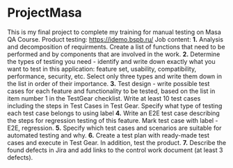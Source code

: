 # ProjectMasa
This is my final project to complete my training for manual testing on Masa QA Course.
Product testing: https://idemo.bspb.ru/
Job content:
**1.** Analysis and decomposition of requirments. Create a list of functions that need to be performed and by components that are involved in the work.
**2.** Determine the types of testing you need - identify and write down exactly what you want to test in this application: feature set, usability, compatibility, performance, security, etc. Select only three types and write them down in the list in order of their importance.
**3.** Test design - write possible test cases for each feature and functionality to be tested, based on the list in item number 1 in the TestGear checklist. Write at least 10 test cases including the steps in Test Cases in Test Gear. Specify what type of testing each test case belongs to using label
**4.** Write an E2E test case describing the steps for regression testing of this feature. Mark test case with label - E2E, regression.
**5.** Specify which test cases and scenarios are suitable for automated testing and why.
**6.** Create a test plan with ready-made test cases and execute in Test Gear. In addition, test the product.
**7.** Describe the found defects in Jira and add links to the control work document (at least 3 defects).
